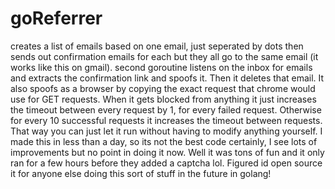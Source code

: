 # goReferrer
creates a list of emails based on one email, just seperated by dots then sends out confirmation emails for each but they all go to the same email (it works like this on gmail). second goroutine listens on the inbox for emails and extracts the confirmation link and spoofs it. Then it deletes that email. It also spoofs as a browser by copying the exact request that chrome would use for GET requests. When it gets blocked from anything it just increases the timeout between every request by 1, for every failed request. Otherwise for every 10 successful requests it increases the timeout between requests. That way you can just let it run without having to modify anything yourself. I made this in less than a day, so its not the best code certainly, I see lots of improvements but no point in doing it now. Well it was tons of fun and it only ran for a few hours before they added a captcha lol. Figured id open source it for anyone else doing this sort of stuff in the future in golang! 
